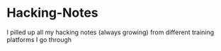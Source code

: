 # Hacking-Notes
I pilled up all my hacking notes (always growing) from different training platforms I go through
